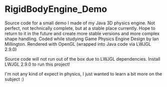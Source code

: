 # RigidBodyEngine_Demo
Source code for a small demo I made of my Java 3D physics engine. Not perfect, not technically complete, but at a stable place currently. Hope to return to it in the future and create more stable versions and more complex shape handling.
Coded while studying Game Physics Engine Design by Ian Millington.
Rendered with OpenGL (wrapped into Java code via LWJGL 2.9.0)

Source code will not run out of the box due to LWJGL dependencies. Install LWJGL 2.9.0 to run this project!

I'm not any kind of expect in physics, I just wanted to learn a bit more on the subject :)
